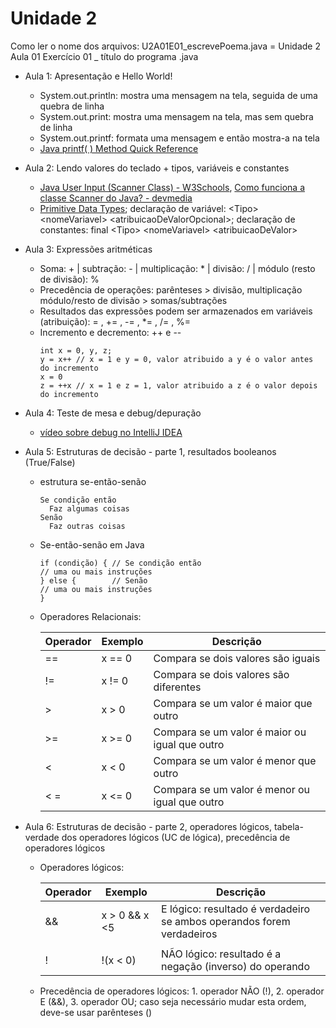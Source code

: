 # Unidade 2
Como ler o nome dos arquivos: U2A01E01_escrevePoema.java = Unidade 2 Aula 01 Exercício 01 _ título do programa .java

* Aula 1: Apresentação e Hello World!
  *  System.out.println: mostra uma mensagem na tela, seguida de uma quebra de linha
  *  System.out.print: mostra uma mensagem na tela, mas sem quebra de linha
  *  System.out.printf: formata uma mensagem e então mostra-a na tela
  *  [Java printf( ) Method Quick Reference](https://www.cs.colostate.edu/~cs160/.Summer16/resources/Java_printf_method_quick_reference.pdf)
* Aula 2: Lendo valores do teclado + tipos, variáveis e constantes
  * [Java User Input (Scanner Class) - W3Schools](https://www.w3schools.com/java/java_user_input.asp), [Como funciona a classe Scanner do Java? - devmedia](https://www.devmedia.com.br/como-funciona-a-classe-scanner-do-java/28448)
  * [Primitive Data Types](https://docs.oracle.com/javase/tutorial/java/nutsandbolts/datatypes.html); declaração de variável: \<Tipo> \<nomeVariavel> \<atribuicaoDeValorOpcional>; declaração de constantes: final \<Tipo> \<nomeVariavel> \<atribuicaoDeValor>
* Aula 3: Expressões aritméticas
  * Soma: + | subtração: - | multiplicação: * | divisão: / | módulo (resto de divisão): %
  * Precedência de operações: parênteses > divisão, multiplicação módulo/resto de divisão > somas/subtrações
  * Resultados das expressões podem ser armazenados em variáveis (atribuição): = , += , -= , *= , /= , %=
  * Incremento e decremento: ++ e --
    ```
    int x = 0, y, z;
    y = x++ // x = 1 e y = 0, valor atribuido a y é o valor antes do incremento
    x = 0 
    z = ++x // x = 1 e z = 1, valor atribuido a z é o valor depois do incremento
    ```
* Aula 4: Teste de mesa e debug/depuração
  * [vídeo sobre debug no IntelliJ IDEA](https://www.youtube.com/watch?v=qz6gbT0kdzg&ab_channel=MarceloSobral)
* Aula 5: Estruturas de decisão - parte 1, resultados booleanos (True/False)
  * estrutura se-então-senão
    ```
    Se condição então
      Faz algumas coisas
    Senão
      Faz outras coisas
    ```
  * Se-então-senão em Java
    ```
    if (condição) { // Se condição então
    // uma ou mais instruções
    } else {        // Senão 
    // uma ou mais instruções
    }
    ```
  * Operadores Relacionais:

    | Operador | Exemplo | Descrição |
    | --- | --- | --- |
    | == | x == 0 | Compara se dois valores são iguais |   
    | != | x != 0 | Compara se dois valores são diferentes |
    | > | x > 0 | Compara se um valor é maior que outro |
    | >= | x >= 0| Compara se um valor é maior ou igual que outro |
    | < | x < 0 | Compara se um valor é menor que outro |
    |< = | x <= 0| Compara se um valor é menor ou igual que outro |

* Aula 6: Estruturas de decisão - parte 2, operadores lógicos, tabela-verdade dos operadores lógicos (UC de lógica), precedência de operadores lógicos
  * Operadores lógicos:

    | Operador | Exemplo | Descrição |
    | --- | --- | --- |
    | && | x > 0 && x <5 | E lógico: resultado é verdadeiro se ambos operandos forem verdadeiros |   
    | || | x < 0 || x > 5 | OU lógico: resultado é verdadeiro se ao menos um dos operandos for verdadeiro |
    | ! | !(x < 0) | NÃO lógico: resultado é a negação (inverso) do operando |
   
  * Precedência de operadores lógicos: 1. operador NÃO (!), 2. operador E (&&), 3. operador OU; caso seja necessário mudar esta ordem, deve-se usar parênteses ()
<!--
Bibliografia básica:
1. SOUZA, M. A. F. D.; GOMES, M. M.; SOARES, M. V.; CONCILIO, R. Algoritmos e lógica de programação: um texto introdutório para a engenharia. São Paulo: Cengage Learning Brasil, 2019. E-book (274 p.). 9788522128150. Disponível em: https://app.minhabiblioteca.com.br/#/books/9788522128150/
2. SANTOS, M. da S. dos. et al. Pensamento computacional. Porto Alegre: SAGAH, 2021. Ebook (270 p.). ISBN 9786556901121. Disponível em: https://app.minhabiblioteca.com.br/#/books/9786556901121/.
Bibliografia complementar:
1. SCHILDT, H. Java para iniciantes: crie, compile e execute programas Java rapidamente. 6.ed. Porto Alegre: Bookman, 2015. E-book (668 p.). ISBN 9788582603376. Disponível em: https://app.minhabiblioteca.com.br/#/books/9788582603376/. Acesso em: 19 out. 2022.
2. FURGERI, S. Java 8 - ensino didático: desenvolvimento e Implementação de aplicações. São Paulo: Érica, 2015. E-book (321 p.). ISBN 9788536519340. Disponível em: https://app.minhabiblioteca.com.br/#/books/9788536519340/. Acesso em: 19 out. 2022.
3. MANZANO, J. A. N. G.; OLIVEIRA, J. F. D. Algoritmos: lógica para desenvolvimento de programação de computadores. 29. ed. São Paulo: Érica, 2019. E-book (369 p.). ISBN 
9788536531472. Disponível em: https://app.minhabiblioteca.com.br/#/books/9788536531472/. Acesso em: 19 out. 2022
-->
